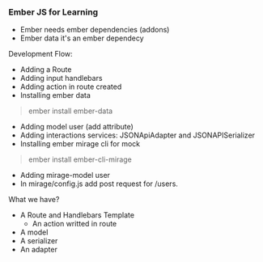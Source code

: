 ### Ember JS for Learning

- Ember needs ember dependencies (addons)
- Ember data it's an ember dependecy

Development Flow:

  - Adding a Route
  - Adding input handlebars
  - Adding action in route created
  - Installing ember data

  > ember install ember-data

  - Adding model user (add attribute)
  - Adding interactions services: JSONApiAdapter and JSONAPISerializer
  - Installing ember mirage cli for mock

  > ember install ember-cli-mirage

  - Adding mirage-model user
  - In mirage/config.js add post request for /users.

What we have?

  - A Route and Handlebars Template
    - An action writted in route
  - A model
  - A serializer
  - An adapter
